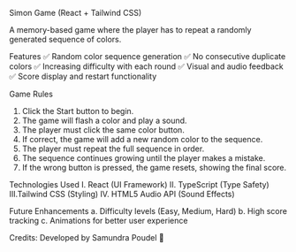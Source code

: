 Simon Game (React + Tailwind CSS)

A memory-based game where the player has to repeat a randomly generated sequence of colors.

Features
✅ Random color sequence generation
✅ No consecutive duplicate colors
✅ Increasing difficulty with each round
✅ Visual and audio feedback
✅ Score display and restart functionality


Game Rules
1. Click the Start button to begin.
2. The game will flash a color and play a sound.
3. The player must click the same color button.
4. If correct, the game will add a new random color to the sequence.
5. The player must repeat the full sequence in order.
6. The sequence continues growing until the player makes a mistake.
7. If the wrong button is pressed, the game resets, showing the final score.


Technologies Used
I. React (UI Framework)
II. TypeScript (Type Safety)
III.Tailwind CSS (Styling)
IV. HTML5 Audio API (Sound Effects)

Future Enhancements
a. Difficulty levels (Easy, Medium, Hard)
b. High score tracking
c. Animations for better user experience

Credits:
Developed by Samundra Poudel 🚀
